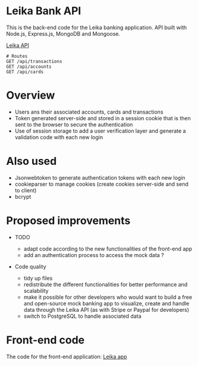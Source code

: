 # Leika Bank API
This is the back-end code for the Leika banking application. API built with Node.js, Express.js, MongoDB and Mongoose.

[Leika API](https://leika-api.onrender.com/)

```
# Routes
GET /api/transactions
GET /api/accounts
GET /api/cards
```

# Overview
- Users ans their associated accounts, cards and transactions
- Token generated server-side and stored in a session cookie that is then sent to the browser to secure the authentication
- Use of session storage to add a user verification layer and generate a validation code with each new login

# Also used
- Jsonwebtoken to generate authentication tokens with each new login
- cookieparser to manage cookies (create cookies server-side and send to client)
- bcrypt

# Proposed improvements
- TODO
    - adapt code according to the new functionalities of the front-end app
    - add an authentication process to access the mock data ?

- Code quality
    - tidy up files
    - redistribute the different functionalities for better performance and scalability
    - make it possible for other developers who would want to build a free and open-source mock banking app to visualize, create and handle data through the Leika API (as with Stripe or Paypal for developers)
    - switch to PostgreSQL to handle associated data
    
# Front-end code
The code for the front-end application: [Leika app](https://github.com/LSS-commits/leika_app)



